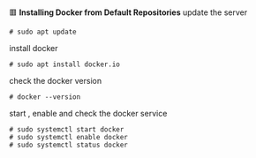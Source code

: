 :red_square: __Installing Docker from Default Repositories__
update the server
```
# sudo apt update
```
install docker
```
# sudo apt install docker.io
```
check the docker version
```
# docker --version
```
start , enable and check the docker service
```
# sudo systemctl start docker
# sudo systemctl enable docker
# sudo systemctl status docker
```
